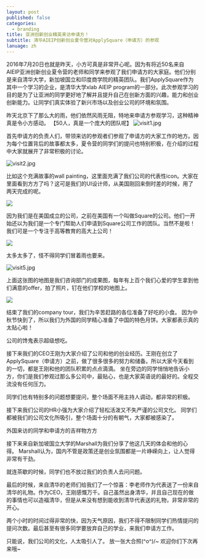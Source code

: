 ```yaml
---
layout: post
published: false
categories:
  - branding
title: 亚洲创新创业精英来访申请方！
subtitle: 清华AIEIP创新创业夏令营对ApplySquare（申请方）的参观
lanuage: zh
---
```

2016年7月20日也就是昨天，小方可真是非常开心呢。因为有将近50名来自
AIEIP亚洲创新创业夏令营的老师和同学来参观了我们申请方的大家庭。他们分别是来自清华大学，新加坡国立和印度商学院的精英团队。我们ApplySquare作为其中一个学习的企业，是清华大学xlab AIEIP program的一部分。此次参观学习的目的是为了让亚洲的同学更好地了解并且提升自己在创新方面的兴趣，能力和创业创新能力。让同学们真实体验了新兴市场以及创业公司的环境和氛围。

昨天北京下了那么大的雨，他们依然风雨无阻，特地来申请方参观学习，这种精神真是令小方感动。
【50人，真是一个庞大的团队呢】
 ![visit1.jpg]({{site.baseurl}}/image/visit1.jpg)

首先申请方的负责人们，带领来访的参观者们参观了申请方的大家工作的地方。因为每个位置背后的故事都太多，夏令营的同学们的提问也特别积极，在介绍的过程中大家就展开了非常积极的讨论。 

![visit2.jpg]({{site.baseurl}}/image/visit2.jpg)


比如这个充满故事的wall painting，这里面充满了我们公司的代表性icon。大家在里面看到方方了吗？这可是我们的UI设计师，从美国刚回来倒时差的时候，用了两天完成的呢。

![]({{site.baseurl}}/image/visit3.jpg)

 
因为我们是在美国成立的公司，之前在美国有一个叫做Square的公司。他们一开始还以为我们是一个专门帮助人们申请到Square公司工作的团队。当然不是啦！我们可是一个专注于高等教育的高大上公司！
 
![]({{site.baseurl}}/image/visit4.jpg)


太多太多了，怪不得同学们冒着雨也要来。
 
![visit5.jpg]({{site.baseurl}}/image/visit5.jpg)


上面这张图的地图是我们咨询部门的成果图，每年有上百个我们心爱的学生拿到他们满意的offer，拍了照片，钉在他们学校的地图上。

 ![]({{site.baseurl}}/image/visit6.jpg)


结束了我们的company tour，我们为辛苦赶路的各位准备了好吃的小食。
因为中秋节快到了，所以我们为外国的同学精心准备了中国的特色月饼。大家都表示真的太贴心啦！
 

公司的馋鬼表示超级想吃。
 
接下来我们的CEO王刚为大家介绍了公司和他的创业经历。王刚在创立了ApplySquare（申请方）之前，做了很多很多的努力和储备。所以大家今天看到的一切，都是王刚和他的团队积累的点点滴滴。
坐在旁边的同学悄悄地告诉小方，你们是我们参观过那么多公司中，最贴心，也是大家英语说的最好的。全程交流没有任何压力。
 
同学们也有特别多的问题想要提问，整个场面不用主持人调动，都非常的积极。
 
接下来我们公司的HR小强为大家介绍了轻松活泼又不失严谨的公司文化。
同学们都被我们的公司文化所吸引，整个场面十分的有朝气，大家都被感染了。
 
外国来访的同学和申请方的吉祥物方方
 
接下来来自新加坡国立大学的Marshall为我们分享了他这几天的体会和他的心得。
Marshall认为，国内不管是政策还是创业氛围都是一片峥嵘向上，让人觉得非常有干劲。
 
就连茶歇的时候，同学们也不放过我们的负责人去问问题。
 
最后的时候，来自清华的老师们给我们了一个惊喜：李老师作为代表送了一份来自清华的礼物。作为CEO，王刚感慨万千。自己虽然出身清华，并且自己现在的做的事情也可以造福清华，但是从来没有想到能收到清华代表送的礼物，非常非常的开心。
 
两个小时的时间过得非常的快，因为天气原因，我们不得不限制同学们热情提问的提问次数。最后甚至有很多同学要放弃自己的学业，来我们申请方工作。
 
只能说，我们公司的文化，人太吸引人了。
放一张大合照\(^o^)/~ 欢迎你们下次再来哦~

 

